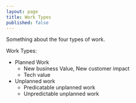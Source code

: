 ```yaml
---
layout: page
title: Work Types
published: false
---
```


Something about the four types of work.

Work Types:
  - Planned  Work
     - New business Value, New customer impact
     - Tech value
   - Unplanned work
     - Predicatable unplanned work
     - Unpredictable unplanned work
